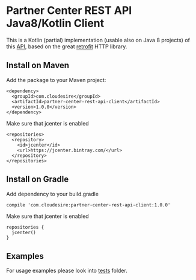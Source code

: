 # Partner Center REST API Java8/Kotlin Client

This is a Kotlin (partial) implementation (usable also on Java 8 projects) of this [API](https://docs.microsoft.com/en-us/partner-center/develop/partner-center-rest-api-reference), based on the great [retrofit](https://github.com/square/retrofit) HTTP library.

## Install on Maven

Add the package to your Maven project:

    <dependency>
      <groupId>com.cloudesire</groupId>
      <artifactId>partner-center-rest-api-client</artifactId>
      <version>1.0.0</version>
    </dependency>

Make sure that jcenter is enabled

    <repositories>
      <repository>
        <id>jcenter</id>
        <url>https://jcenter.bintray.com/</url>
      </repository>
    </repositories>

## Install on Gradle

Add dependency to your build.gradle

    compile 'com.cloudesire:partner-center-rest-api-client:1.0.0'

Make sure that jcenter is enabled

    repositories {
      jcenter()
    }
    
## Examples

For usage examples please look into [tests](https://github.com/ClouDesire/partner-center-rest-api-client/tree/master/src/test/kotlin/com/cloudesire/partnercenter) folder.
